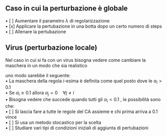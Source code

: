 ## Caso in cui la perturbazione è globale    
• [ ] Aumentare il parametro $\lambda$ di regolarizzazione  
• [x] Applicare la pertubazione in una botta dopo un certo numero di steps  
• [ ] Allenare la pertubazione 

## Virus (perturbazione locale)  
Nel caso in cui si fa con un virus bisogna vedere come cambiare la maschera in un modo che sia realistico  

uno modo sarebbe il seguente:  
• La maschera della regola $i$-esima è definita come quel posto dove le $\alpha_i>0.1$  
• Se $\alpha_i\ge 0.1$ allora $\alpha_j=0\quad \forall j\neq i$  
• Bisogna vedere che succede quando tutti gli $\alpha_i<0.1$ , le possibilità sono che:  
• [ ] Si lascia fare a tutte le regole del CA assieme e chi prima arriva a 0.1 vince  
• [ ] Si usa un metodo stocastico per la scelta  
• [ ] Studiare vari tipi di condizioni iniziali di aggiunta di pertubazioni
